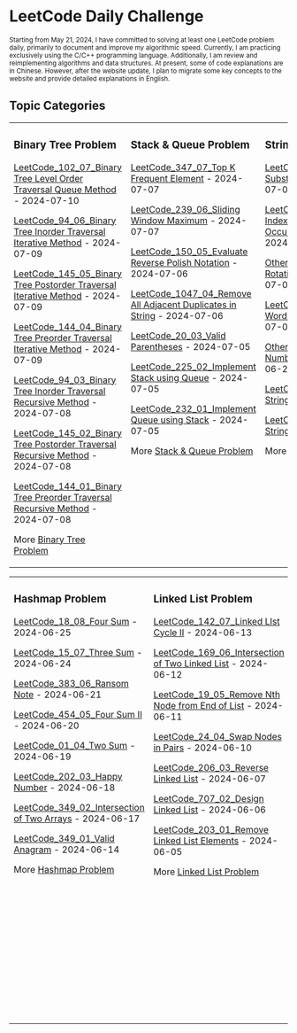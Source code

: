 # LeetCode Daily Challenge

<small>
Starting from May 21, 2024, I have committed to solving at least one LeetCode problem daily, primarily to document and improve my algorithmic speed. Currently, I am practicing exclusively using the C/C++ programming language. Additionally, I am review and reimplementing algorithms and data structures. At present, some of code explanations are in Chinese. However, after the website update, I plan to migrate some key concepts to the website and provide detailed explanations in English.
</small>

## Topic Categories

<table>
<tr>

<td valign="top" width="33%">

### Binary Tree Problem
<!-- Binary Tree Problem List -->
[LeetCode_102_07_Binary Tree Level Order Traversal Queue Method](https://github.com/EdwardShiung/LeetCode/blob/main/Top_Interview/BinaryTree/07_102_Binary_Tree_Level_Order_Traversal/07_102_Binary_Tree_Level_Order_Traversal.cpp) - 2024-07-10

[LeetCode_94_06_Binary Tree Inorder Traversal Iterative Method](https://github.com/EdwardShiung/LeetCode/blob/main/Top_Interview/BinaryTree/06_94_Binary_Tree_Inorder_Traversal_Iterative_Method/06_94_Binary_Tree_Inorder_Traversal_Iterative_Method.cpp) - 2024-07-09


[LeetCode_145_05_Binary Tree Postorder Traversal Iterative Method](https://github.com/EdwardShiung/LeetCode/blob/main/Top_Interview/BinaryTree/05_145_Binary_Tree_Postorder_Traversal_Iterative_Method/05_145_Binary_Tree_Postorder_Traversal_Iterative_Method.cpp) - 2024-07-09

[LeetCode_144_04_Binary Tree Preorder Traversal Iterative Method](https://github.com/EdwardShiung/LeetCode/blob/main/Top_Interview/BinaryTree/04_144_Binary_Tree_Preorder_Traversal_Iterative_Method/04_144_Binary_Tree_Preorder_Traversal_Iterative_Method.cpp) - 2024-07-09

[LeetCode_94_03_Binary Tree Inorder Traversal Recursive Method](https://github.com/EdwardShiung/LeetCode/blob/main/Top_Interview/BinaryTree/03_94_Binary_Tree_Inorder_Traversal/03_94_Binary_Tree_Inorder_Traversal.cpp) - 2024-07-08

[LeetCode_145_02_Binary Tree Postorder Traversal Recursive Method](https://github.com/EdwardShiung/LeetCode/blob/main/Top_Interview/BinaryTree/02_145_Binary_Tree_Postorder_Traversal/02_145_Binary_Tree_Postorder_Traversal.cpp) - 2024-07-08

[LeetCode_144_01_Binary Tree Preorder Traversal Recursive Method](https://github.com/EdwardShiung/LeetCode/blob/main/Top_Interview/BinaryTree/01_144_Binary_Tree_Preorder_Traversal/01_144_Binary_Tree_Preorder_Traversal.cpp) - 2024-07-08

More [Binary Tree Problem]()
</td>

<td valign="top" width="33%">

### Stack & Queue Problem
<!-- Stack & Queue Problem List -->
[LeetCode_347_07_Top K Frequent Element](https://github.com/EdwardShiung/LeetCode/blob/main/Top_Interview/StackQueue/07_347_Top_K_Frequent_Elements/07_347_Top_K_Frequent_Elements.cpp) - 2024-07-07

[LeetCode_239_06_Sliding Window Maximum](https://github.com/EdwardShiung/LeetCode/blob/main/Top_Interview/StackQueue/06_239_Sliding_Window_Maximum/06_239_Sliding_Window_Maximum.cpp) - 2024-07-07

[LeetCode_150_05_Evaluate Reverse Polish Notation](https://github.com/EdwardShiung/LeetCode/blob/main/Top_Interview/StackQueue/05_150_Evaluate_Reverse_Polish_Notation/05_150_Evaluate_Reverse_Polish_Notation.cpp) - 2024-07-06

[LeetCode_1047_04_Remove All Adjacent Duplicates in String](https://github.com/EdwardShiung/LeetCode/blob/main/Top_Interview/StackQueue/04_1047_Remove_All_Adjacent_Duplicates_in_String/04_1047_Remove_All_Adjacent_Duplicates_in_String.cpp) - 2024-07-06

[LeetCode_20_03_Valid Parentheses](https://github.com/EdwardShiung/LeetCode/blob/main/Top_Interview/StackQueue/03_20_Valid_Parentheses/03_20_Valid_Parentheses.cpp) - 2024-07-05

[LeetCode_225_02_Implement Stack using Queue](https://github.com/EdwardShiung/LeetCode/blob/main/Top_Interview/StackQueue/02_225_Implement_Stack_using_Queues/02_225_Implement_Stack_using_Queues.cpp) - 2024-07-05

[LeetCode_232_01_Implement Queue using Stack](https://github.com/EdwardShiung/LeetCode/blob/main/Top_Interview/StackQueue/01_232_Implement_Queue_using_Stack/01_232_Implement_Queue_using_Stack.cpp) - 2024-07-05
<!-- More on -->
More [Stack & Queue Problem]()
</td>

<td valign="top" width="34%">

### String Problem
<!-- String Problem List -->
[LeetCode_459_07_Repeated Substring Pattern](https://github.com/EdwardShiung/LeetCode/blob/main/Top_Interview/StringQuestion/07_459_Repeated_Substring_Pattern/07_459_Repeated_Substring_Pattern.cpp) - 2024-07-04

[LeetCode_28_06_Find the Index of the First Occurrence in a String](https://github.com/EdwardShiung/LeetCode/blob/main/Top_Interview/StringQuestion/06_28_Find_the_Index_of_the_First_Occurrence_in_a_Strgin/06_28_Find_the_Index_of_the_First_Occurrence_in_a_String.cpp) - 2024-07-03

[Other Source_05_Right Rotation of a String](https://github.com/EdwardShiung/LeetCode/blob/main/Top_Interview/StringQuestion/05_Right_Rotation_of_a_String/05_Right_Rotation_of_a_String.cpp) - 2024-07-02

[LeetCode_151_04_Reverse Words in a String](https://github.com/EdwardShiung/LeetCode/blob/main/Top_Interview/StringQuestion/04_151_Reverse_Words_in_a_String/04_151_Reverse_Words_in_a_String.cpp) - 2024-07-01

[Other Source_03_Change Number to String](https://github.com/EdwardShiung/LeetCode/blob/main/Top_Interview/StringQuestion/03_ChangeNumToString/03_ChangeNumToString.cpp) - 2024-06-28

[LeetCode_541_02_Reverse String II](https://github.com/EdwardShiung/LeetCode/blob/main/Top_Interview/StringQuestion/02_541_Reverse_String_II/02_Reverse_String_II.cpp) - 2024-06-27

[LeetCode_344_01 Reverse String](https://github.com/EdwardShiung/LeetCode/blob/main/Top_Interview/StringQuestion/01_344_Reverse_String/01_344_Reverse_String.cpp) - 2024-06-26
<!-- More on -->
More [String Problem]()
</td>



</tr>

</table>


<table>

<tr>

<td valign="top" width="34%">

### Hashmap Problem
<!-- Hashmap Problem List -->
[LeetCode_18_08_Four Sum](https://github.com/EdwardShiung/LeetCode/blob/main/Top_Interview/Hashmap/08_18_4Sum/08_18_4Sum.cpp) - 2024-06-25

[LeetCode_15_07_Three Sum](https://github.com/EdwardShiung/LeetCode/blob/main/Top_Interview/Hashmap/07_15_3Sum/07_15_3Sum.cpp) - 2024-06-24

[LeetCode_383_06_Ransom Note](https://github.com/EdwardShiung/LeetCode/blob/main/Top_Interview/Hashmap/06_383_Ransom_Note/06_383_Ransom_Note.cpp) - 2024-06-21

[LeetCode_454_05_Four Sum II](https://github.com/EdwardShiung/LeetCode/blob/main/Top_Interview/Hashmap/05_454_4Sum_II/05_454_4Sum_II.cpp) - 2024-06-20

[LeetCode_01_04_Two Sum](https://github.com/EdwardShiung/LeetCode/blob/main/Top_Interview/Hashmap/04_01_Two_Sum/04_01_Two_Sum.cpp) - 2024-06-19

[LeetCode_202_03_Happy Number](https://github.com/EdwardShiung/LeetCode/blob/main/Top_Interview/Hashmap/03_202_Happy_Number/03_202_Happy_Number.cpp) - 2024-06-18

[LeetCode_349_02_Intersection of Two Arrays](https://github.com/EdwardShiung/LeetCode/blob/main/Top_Interview/Hashmap/03_202_Happy_Number/03_202_Happy_Number.cpp) - 2024-06-17

[LeetCode_349_01_Valid Anagram](https://github.com/EdwardShiung/LeetCode/blob/main/Top_Interview/Hashmap/01_242_Valid_Anagram/01_242_Valid_Anagram.cpp) - 2024-06-14
<!-- More on -->
More [Hashmap Problem]()
</td>

<td valign="top" width="33%">

### Linked List Problem
<!-- Linked List Problem List -->
[LeetCode_142_07_Linked LIst Cycle II](https://github.com/EdwardShiung/LeetCode/blob/main/Top_Interview/LinkedList/07_142_Linked_List_Cycle_II/07_142_Linked_List_Cycle_II.cpp) - 2024-06-13

[LeetCode_169_06_Intersection of Two Linked List](https://github.com/EdwardShiung/LeetCode/blob/main/Top_Interview/LinkedList/06_169_Intersection_of_Two_Linked_List/06_160_Intersection_of_Two_Linked_List.cpp) - 2024-06-12

[LeetCode_19_05_Remove Nth Node from End of List](https://github.com/EdwardShiung/LeetCode/blob/main/Top_Interview/LinkedList/05_19_Remove_Nth_Node_From_End_of_List/05_19_Remove_Nth_Node_From_End_of_List.cpp) - 2024-06-11

[LeetCode_24_04_Swap Nodes in Pairs](https://github.com/EdwardShiung/LeetCode/blob/main/Top_Interview/LinkedList/04_24_Swap_Nodes_in_Pairs/04_24_Swap_Nodes_in_Pairs_01.cpp) - 2024-06-10

[LeetCode_206_03_Reverse Linked List](https://github.com/EdwardShiung/LeetCode/blob/main/Top_Interview/LinkedList/03_206_Reverse_Linked_List/03_206_Reverse_Linked_List.cpp) - 2024-06-07

[LeetCode_707_02_Design Linked List](https://github.com/EdwardShiung/LeetCode/blob/main/Top_Interview/LinkedList/02_707_Design_Linked_List/02_707_Design_Linked_List_02.cpp) - 2024-06-06

[LeetCode_203_01_Remove Linked List Elements](https://github.com/EdwardShiung/LeetCode/blob/main/Top_Interview/LinkedList/01_203_Remove_linked_list_Elements/01_203_Remove_Linked_List_Elements.cpp) - 2024-06-05
<!-- More on -->
More [Linked List Problem]()
</td>

<td valign="top" width="33%">

### Array Problem
<!-- Array Problem List -->
[LeetCode_54_15_Spiral Matrix II](https://github.com/EdwardShiung/LeetCode/blob/main/Top_Interview/Array/15_59_Spiral_Matrix_II/15_59_Spiral_Matrix_II.cpp) - 2024-06-04

[LeetCode_209_14_Minimum Size Sub-array Sum](https://github.com/EdwardShiung/LeetCode/blob/main/Top_Interview/Array/14_209_Minimum_Size_Subarray_Sum/14_209_Minimum_Size_Subarray_Sum.cpp) - 2024-06-03

[LeetCode_977_13_Squares of a Sorted Array](https://github.com/EdwardShiung/LeetCode/blob/main/Top_Interview/Array/13_977_Sequares_of_a_Sorted_Array/13_977_Squares_of_a_Sorted_Array.c) - 2024-05-31

[LeetCode_704_12_Binary Search](https://github.com/EdwardShiung/LeetCode/blob/main/Top_Interview/Array/12_704_Binary_Search/12_704_Binary_Search.c) - 2024-05-30

[LeetCode_274_11_H Index](https://github.com/EdwardShiung/LeetCode/blob/main/Top_Interview/Array/11_274_H_Index/11_274_H_Index.c) - 2024-05-29

[LeetCode_45_10_Jump Game II](https://github.com/EdwardShiung/LeetCode/blob/main/Top_Interview/Array/10_45_Jump_Game_II/10_45_Jump_Game_II.c) - 2024-05-29

[LeetCode_55_09_Jump Game](https://github.com/EdwardShiung/LeetCode/blob/main/Top_Interview/Array/09_55_Jump_Game/09_55_Jump_Game.c) - 2024-05-28

[LeetCode_122_08_Best Time To Buy and Sell Stock II](https://github.com/EdwardShiung/LeetCode/blob/main/Top_Interview/Array/08_122_Best_Time_to_Buy_and_Sell_Stock_II/08_122_Best_Time_to_Buy_and_Sell_Stock_II.c) - 2024-05-27

[LeetCode_121_07_Best Time To Buy and Sell Stock](https://github.com/EdwardShiung/LeetCode/blob/main/Top_Interview/Array/07_121_Best_Time_to_Buy_and_Sell_Stock/07_121_Best_Time_to_Buy_and_Sell_Stock.c) - 2024-05-23

[LeetCode_189_06_Rotated Array](https://github.com/EdwardShiung/LeetCode/blob/main/Top_Interview/Array/06_189_Rotate_Array/06_189_Rotate_Array.c) - 2024-05-22

[LeetCode_169_05_Majority Elements](https://github.com/EdwardShiung/LeetCode/blob/main/Top_Interview/Array/05_169_Majority_Element/05_169_Majority_Element.c) - 2024-05-21
<!-- More on -->
More [Array Problem]()
</td>

</tr>

</table>